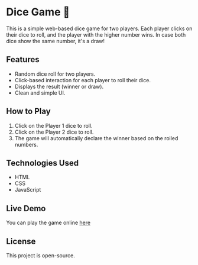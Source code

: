 # Dice Game 🎲

This is a simple web-based dice game for two players. Each player clicks on their dice to roll, and the player with the higher number wins. In case both dice show the same number, it's a draw!

## Features
- Random dice roll for two players.
- Click-based interaction for each player to roll their dice.
- Displays the result (winner or draw).
- Clean and simple UI.
  
## How to Play
1. Click on the Player 1 dice to roll.
2. Click on the Player 2 dice to roll.
3. The game will automatically declare the winner based on the rolled numbers.

## Technologies Used
- HTML
- CSS
- JavaScript

## Live Demo
You can play the game online [here](https://username.github.io/dice-game/)

## License
This project is open-source.
